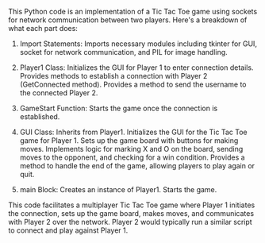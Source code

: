 This Python code is an implementation of a Tic Tac Toe game using sockets for network communication between two players. Here's a breakdown of what each part does:

1. Import Statements: Imports necessary modules including tkinter for GUI, socket for network communication, and PIL for image handling.

2. Player1 Class: Initializes the GUI for Player 1 to enter connection details.
Provides methods to establish a connection with Player 2 (GetConnected method).
Provides a method to send the username to the connected Player 2.

3. GameStart Function: Starts the game once the connection is established.

4. GUI Class: Inherits from Player1.
Initializes the GUI for the Tic Tac Toe game for Player 1.
Sets up the game board with buttons for making moves.
Implements logic for marking X and O on the board, sending moves to the opponent, and checking for a win condition.
Provides a method to handle the end of the game, allowing players to play again or quit.

5. main Block: Creates an instance of Player1.
Starts the game.

This code facilitates a multiplayer Tic Tac Toe game where Player 1 initiates the connection, sets up the game board, makes moves, and communicates with Player 2 over the network. Player 2 would typically run a similar script to connect and play against Player 1.
